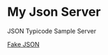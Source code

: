 # My Json Server
JSON Typicode Sample Server

[Fake JSON](https://my-json-server.typicode.com/DarshitAnjaria/server/db)
